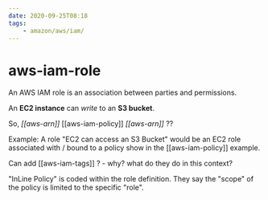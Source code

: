 ```yaml
---
date: 2020-09-25T08:18
tags:
    - amazon/aws/iam/
---
```


# aws-iam-role

An AWS IAM role is an association between parties and permissions.

An **EC2 instance** can *write* to an **S3 bucket**.

So, *[[aws-arn]]* [[aws-iam-policy]] *[[aws-arn]]* ??


Example: A role "EC2 can access an S3 Bucket" would be an EC2 role associated with / bound to a policy show in the [[aws-iam-policy]] example.




Can add [[aws-iam-tags]] ? - why? what do they do in this context?

"InLine Policy" is coded within the role definition. They say the "scope" of the policy is limited to the specific "role".

